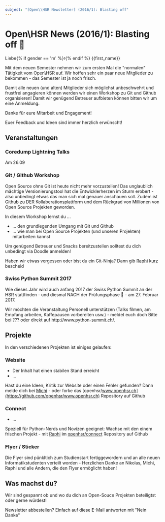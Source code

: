 ```yaml
---
subject: "[Open\\HSR Newsletter] (2016/1): Blasting off"
---
```

# Open\HSR News (2016/1): Blasting off 🚀

Liebe{% if gender == 'm' %}r{% endif %} {{first_name}}

Mit dem neuen Semester nehmen wir zum ersten Mal die "normalen" Tätigkeit vom Open\HSR auf. Wir hoffen sehr ein paar neue Mitglieder zu bekommen - das Semester ist ja noch frisch.

Damit alle neuen (und alten) Mitglieder sich möglichst unbeschwehrt und frustfrei angagieren können werden wir einen Workshop zu Git und Github organisieren! Damit wir genügend Betreuer aufbieten können bitten wir um eine Anmeldung.

Danke für eure Mitarbeit und Engagement!

Euer Feedback und Ideen sind immer herzlich erwünscht!


## Veranstaltungen

### Coredump Lightning Talks

Am 26.09


### Git / Github Workshop

Open Source ohne Git ist heute nicht mehr vorzustellen! Das unglaublich mächtige Versionierungstool hat die Entwicklerherzen im Sturm erobert - also unbedingt etwas das man sich mal genauer anschauen soll. Zudem ist Github zu DER Kollaberationsplattform und dem Rückgrad von Millionen von Open Source Projekten geworden.

In diesem Workshop lernst du ...

* ... den grundlegenden Umgang mit Git und Github
* ... wie man bei Open Source Projekten (und unseren Projekten) mitarbeiten kannst

Um genügend Betreuer und Snacks bereitzustellen solltest du dich unbedingt via Doodle anmelden!

Haben wir etwas vergessen oder bist du ein Git-Ninja? Dann gib [Raphi](mailto:raphael.zimmermann@hsr.ch) kurz bescheid

### Swiss Python Summit 2017
Wie dieses Jahr wird auch anfang 2017 der Swiss Python Summit an der HSR stattfinden - und diesmal NACH der Prüfungsphase 🎉 - am 27. Februar 2017.

Wir möchten die Veranstaltung Personell unterstützen (Talks filmen, am Empfang arbeiten, Kaffepausen vorbereiten usw.) - meldet euch doch Bitte bei [???](??) oder direkt auf http://www.python-summit.ch/.

## Projekte
In den verschiedenen Projekten ist einiges gelaufen:

### Website

* Der Inhalt hat einen stabilen Stand erreicht
* ...

Hast du eine Ideen, Kritik zur Website oder einen Fehler gefunden? Dann melde dich bei [Michi]() - oder forke das [openhsr/www.openhsr.ch](https://github.com/openhsr/www.openhsr.ch) Repository auf Github

### Connect

* ...

Speziell für Python-Nerds und Novizen geeignet: Wachse mit den einem frischen Projekt - mit [Raphi](mailto:raphael.zimmermann@hsr.ch) im [openhsr/connect](https://github.com/openhsr/connect) Repository auf Github

### Flyer / Sticker
Die Flyer sind pünkltich zum Studienstart fertiggewordern und an alle neuen Informatikstudenten verteilt worden - Herzlichen Danke an Nikolas, Michi, Raphi und alle Andern, die den Flyer ermöglicht haben!

## Was machst du?
Wir sind gespannt ob und wo du dich an Open-Souce Projekten beteiligtst oder gerne würdest!


Newsletter abbestellen? Einfach auf diese E-Mail antworten mit "Nein Danke"
